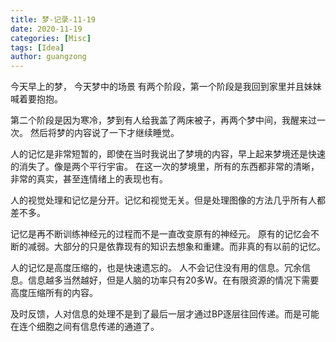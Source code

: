 ```yaml
---
title: 梦-记录-11-19
date: 2020-11-19
categories: [Misc]
tags: [Idea]
author: guangzong
---
```




今天早上的梦， 今天梦中的场景 有两个阶段，第一个阶段是我回到家里并且妹妹喊着要抱抱。

第二个阶段是因为寒冷，梦到有人给我盖了两床被子，再两个梦中间，我醒来过一次。 然后将梦的内容说了一下才继续睡觉。



人的记忆是非常短暂的，即使在当时我说出了梦境的内容，早上起来梦境还是快速的消失了。像是两个平行宇宙。 在这一次的梦境里，所有的东西都非常的清晰，非常的真实，甚至连情绪上的表现也有。 


人的视觉处理和记忆是分开。记忆和视觉无关。但是处理图像的方法几乎所有人都差不多。

记忆是再不断训练神经元的过程而不是一直改变原有的神经元。 原有的记忆会不断的减弱。大部分的只是依靠现有的知识去想象和重建。而非真的有以前的记忆。



人的记忆是高度压缩的，也是快速遗忘的。 人不会记住没有用的信息。冗余信息。信息越多当然越好，但是人脑的功率只有20多W。在有限资源的情况下需要高度压缩所有的内容。


及时反馈，人对信息的处理不是到了最后一层才通过BP逐层往回传递。而是可能在连个细胞之间有信息传递的通道了。

